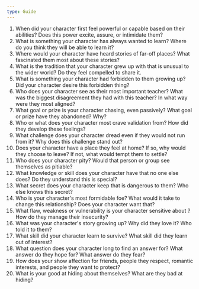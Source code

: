 ```yaml
---
type: Guide
---
```


1. When did your character first feel powerful or capable based on their abilities? Does this power excite, assure, or intimidate them?
2. What is something your character has always wanted to learn? Where do you think they will be able to learn it?
3. Where would your character have heard stories of far-off places? What fascinated them most about these stories?
4. What is the tradition that your character grew up with that is unusual to the wider world? Do they feel compelled to share it.
5. What is something your character had forbidden to them growing up? Did your character desire this forbidden thing?
6. Who does your character see as their most important teacher? What was the biggest disagreement they had with this teacher? In what way were they most aligned?
7. What goal or prize is your character chasing, even passively? What goal or prize have they abandoned? Why?
8. Who or what does your character most crave validation from? How did they develop these feelings?
9. What challenge does your character dread even if they would not run from it? Why does this challenge stand out?
10. Does your character have a place they feel at home? If so, why would they choose to leave? If not, what would tempt them to settle?
11. Who does your character pity? Would that person or group see themselves as pitiable?
12. What knowledge or skill does your character have that no one else does? Do they understand this is special?
13. What secret does your character keep that is dangerous to them? Who else knows this secret?
14. Who is your character's most formidable foe? What would it take to change this relationship? Does your character want that?
15. What flaw, weakness or vulnerability is your character sensitive about ? How do they manage their insecurity?
16. What was your character's story growing up? Why did they love it? Who told it to them?
17. What skill did your character learn to survive? What skill did they learn out of interest?
18. What question does your character long to find an answer for? What answer do they hope for? What answer do they fear?
19. How does your show affection for friends, people they respect, romantic interests, and people they want to protect?
20. What is your good at hiding about themselves? What are they bad at hiding?